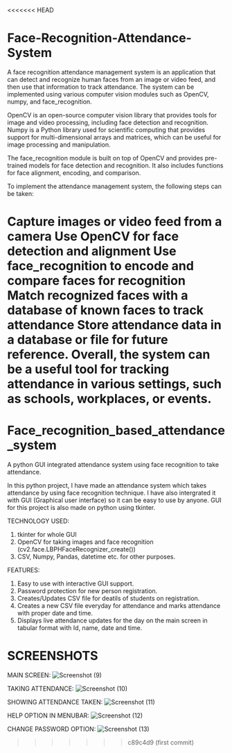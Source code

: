 <<<<<<< HEAD
# Face-Recognition-Attendance-System

A face recognition attendance management system is an application that can detect and recognize human faces from an image or video feed, and then use that information to track attendance. The system can be implemented using various computer vision modules such as OpenCV, numpy, and face_recognition.

OpenCV is an open-source computer vision library that provides tools for image and video processing, including face detection and recognition. Numpy is a Python library used for scientific computing that provides support for multi-dimensional arrays and matrices, which can be useful for image processing and manipulation.

The face_recognition module is built on top of OpenCV and provides pre-trained models for face detection and recognition. It also includes functions for face alignment, encoding, and comparison.

To implement the attendance management system, the following steps can be taken:

Capture images or video feed from a camera
Use OpenCV for face detection and alignment
Use face_recognition to encode and compare faces for recognition
Match recognized faces with a database of known faces to track attendance
Store attendance data in a database or file for future reference.
Overall, the system can be a useful tool for tracking attendance in various settings, such as schools, workplaces, or events.
=======
# Face_recognition_based_attendance_system
A python GUI integrated attendance system using face recognition to take attendance.

In this python project, I have made an attendance system which takes attendance by using face recognition technique. I have also intergrated it with GUI (Graphical user interface) so it can be easy to use by anyone. GUI for this project is also made on python using tkinter.

TECHNOLOGY USED:
1) tkinter for whole GUI
2) OpenCV for taking images and face recognition (cv2.face.LBPHFaceRecognizer_create())
3) CSV, Numpy, Pandas, datetime etc. for other purposes.

FEATURES:
1) Easy to use with interactive GUI support.
2) Password protection for new person registration.
3) Creates/Updates CSV file for deatils of students on registration.
4) Creates a new CSV file everyday for attendance and marks attendance with proper date and time.
5) Displays live attendance updates for the day on the main screen in tabular format with Id, name, date and time.

# SCREENSHOTS
MAIN SCREEN:
![Screenshot (9)](https://user-images.githubusercontent.com/37211676/58502148-97ec2a00-81a3-11e9-963e-674b9c3e05dc.png)

TAKING ATTENDANCE:
![Screenshot (10)](https://user-images.githubusercontent.com/37211676/58502149-97ec2a00-81a3-11e9-9658-8968da396c2e.png)

SHOWING ATTENDANCE TAKEN:
![Screenshot (11)](https://user-images.githubusercontent.com/37211676/58502151-9884c080-81a3-11e9-9a90-fec29940ee5a.png)

HELP OPTION IN MENUBAR:
![Screenshot (12)](https://user-images.githubusercontent.com/37211676/58502152-991d5700-81a3-11e9-861a-9115526010c2.png)

CHANGE PASSWORD OPTION:
![Screenshot (13)](https://user-images.githubusercontent.com/37211676/58502146-97539380-81a3-11e9-8536-0c68160ecc55.png)
>>>>>>> c89c4d9 (first commit)
